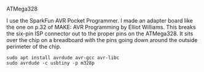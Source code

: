 ATMega328 

I use the SparkFun AVR Pocket Programmer. I made an adapter board like the one on p.32
of MAKE: AVR Programming by Elliot Williams. This breaks the six-pin ISP connector out
to the proper pins on the ATMega328. It sits over the chip on a breadboard with the pins
going down around the outside perimeter of the chip.

    sudo apt install avrdude avr-gcc avr-libc
    sudo avrdude -c usbtiny -p m328p


